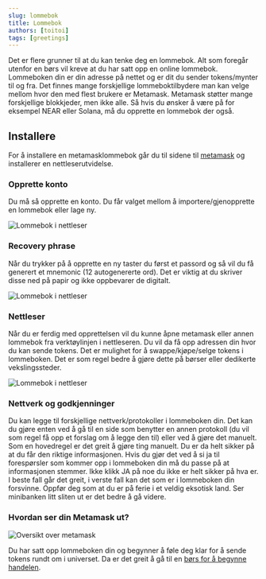 ```yaml
---
slug: lommebok
title: Lommebok   
authors: [toitoi]
tags: [greetings]
---
```


Det er flere grunner til at du kan tenke deg en lommebok. Alt som foregår utenfor en børs vil kreve at du har satt opp en online lommebok. Lommeboken din er din adresse på nettet og er dit du sender tokens/mynter til og fra. Det finnes mange forskjellige lommeboktilbydere man kan velge mellom hvor den med flest brukere er Metamask. Metamask støtter mange forskjellige blokkjeder, men ikke alle. Så hvis du ønsker å være på for eksempel NEAR eller Solana, må du opprette en lommebok der også. 

## Installere
For å installere en metamasklommebok går du til sidene til [metamask](https://metamask.io/download/) og installerer en nettleserutvidelse. 

### Opprette konto
Du må så opprette en konto. Du får valget mellom å importere/gjenopprette en lommebok eller lage ny. 

![Lommebok i nettleser](/img/ny_lommebok.png "Opprette ny lommebok")

### Recovery phrase
Når du trykker på å opprette en ny taster du først et passord og så vil du få generert et mnemonic (12 autogenererte ord). Det er viktig at du skriver disse ned på papir og ikke oppbevarer de digitalt. 

![Lommebok i nettleser](/img/mnemonic.png "Opprette konto")
 
### Nettleser
Når du er ferdig med opprettelsen vil du kunne åpne metamask eller annen lommebok fra verktøylinjen i nettleseren. Du vil da få opp adressen din hvor du kan sende tokens. Det er mulighet for å swappe/kjøpe/selge tokens i lommeboken. Det er som regel bedre å gjøre dette på børser eller dedikerte vekslingssteder. 

![Lommebok i nettleser](/img/verktøylinje.png "Verktøylinje")

### Nettverk og godkjenninger

Du kan legge til forskjellige nettverk/protokoller i lommeboken din. Det kan du gjøre enten ved å gå til en side som benytter en annen protokoll (du vil som regel få opp et forslag om å legge den til) eller ved å gjøre det manuelt. Som en hovedregel er det greit å gjøre ting manuelt. Du er da helt sikker på at du får den riktige informasjonen. Hvis du gjør det ved å si ja til forespørsler som kommer opp i lommeboken din må du passe på at informasjonen stemmer. Ikke klikk JA på noe du ikke er helt sikker på hva er. I beste fall går det greit, i verste fall kan det som er i lommeboken din forsvinne. Oppfør deg som at du er på ferie i et veldig eksotisk land. Ser minibanken litt sliten ut er det bedre å gå videre. 

### Hvordan ser din Metamask ut?

![Oversikt over metamask](/img/metamasklommebok.png "Metamask")


Du har satt opp lommeboken din og begynner å føle deg klar for å sende tokens rundt om i universet. Da er det greit å gå til en [børs for å begynne handelen](/docs/komigang/handelsplattform).